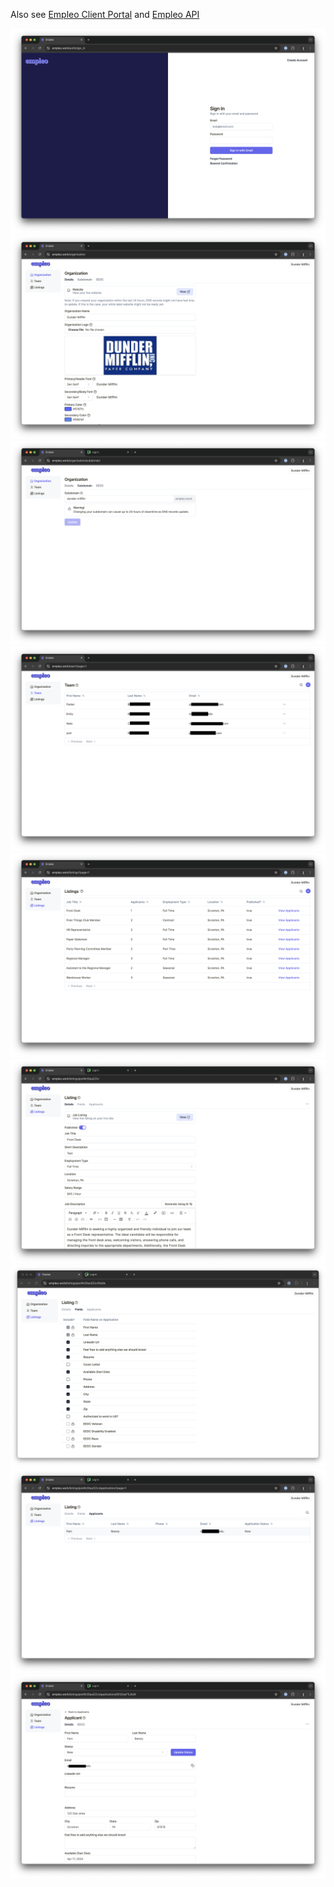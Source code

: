 Also see [Empleo Client Portal](https://github.com/joshuackeller/empleo-client-portal) and [Empleo API](https://github.com/joshuackeller/empleo-api)

<img src="./public/sign_in.png">
<img src="./public/organization.png">
<img src="./public/subdomain.png">
<img src="./public/team.png">
<img src="./public/listings.png">
<img src="./public/single_listing.png">
<img src="./public/listing_fields.png">
<img src="./public/applicants.png">
<img src="./public/single_applicant.png">
